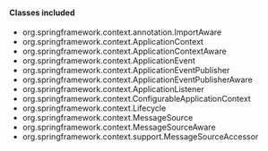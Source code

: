 #### Classes included
- org.springframework.context.annotation.ImportAware
- org.springframework.context.ApplicationContext
- org.springframework.context.ApplicationContextAware
- org.springframework.context.ApplicationEvent
- org.springframework.context.ApplicationEventPublisher
- org.springframework.context.ApplicationEventPublisherAware
- org.springframework.context.ApplicationListener
- org.springframework.context.ConfigurableApplicationContext
- org.springframework.context.Lifecycle
- org.springframework.context.MessageSource
- org.springframework.context.MessageSourceAware
- org.springframework.context.support.MessageSourceAccessor
